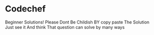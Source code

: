 # Codechef


Beginner Solutions!
Please Dont Be Childish BY copy paste The Solution Just see it And think That question can solve by many ways
